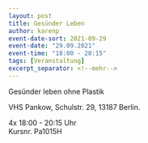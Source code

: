 ```yaml
---
layout: post
title: Gesünder Leben
author: karenp
event-date-sort: 2021-09-29
event-date: "29.09.2021"
event-time: "18:00 - 20:15"
tags: [Veranstaltung]
excerpt_separator: <!--mehr-->
---
```


Gesünder leben ohne Plastik<!--mehr-->

VHS Pankow, Schulstr. 29, 13187 Berlin.

4x 18:00 - 20:15 Uhr  
Kursnr. Pa1015H
